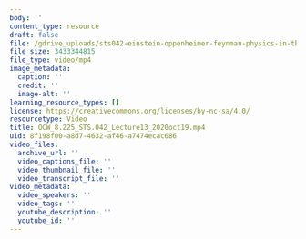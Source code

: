 ```yaml
---
body: ''
content_type: resource
draft: false
file: /gdrive_uploads/sts042-einstein-oppenheimer-feynman-physics-in-the-20th-century/1J9SZB7CBh9OJLFSjRUojmQXcWrAKNKlc/ocw_8225_sts042_lecture13_2020oct19.mp4
file_size: 3433344815
file_type: video/mp4
image_metadata:
  caption: ''
  credit: ''
  image-alt: ''
learning_resource_types: []
license: https://creativecommons.org/licenses/by-nc-sa/4.0/
resourcetype: Video
title: OCW_8.225_STS.042_Lecture13_2020oct19.mp4
uid: 8f198f00-a8d7-4632-af46-a7474ecac686
video_files:
  archive_url: ''
  video_captions_file: ''
  video_thumbnail_file: ''
  video_transcript_file: ''
video_metadata:
  video_speakers: ''
  video_tags: ''
  youtube_description: ''
  youtube_id: ''
---
```


